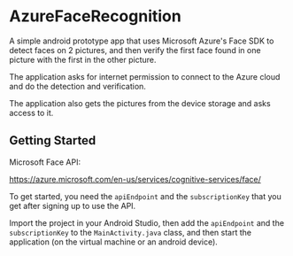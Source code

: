 # AzureFaceRecognition

A simple android prototype app that uses Microsoft Azure's Face SDK to detect faces on 2 pictures, and then verify the first face found in one picture with the first in the other picture.

The application asks for internet permission to connect to the Azure cloud and do the detection and verification. 

The application also gets the pictures from the device storage and asks access to it.

## Getting Started 

Microsoft Face API:

https://azure.microsoft.com/en-us/services/cognitive-services/face/

To get started, you need the `apiEndpoint` and the `subscriptionKey` that you get after signing up to use the API. 

Import the project in your Android Studio, then add the `apiEndpoint` and the `subscriptionKey` to the `MainActivity.java` class, and then start the application (on the virtual machine or an android device).
